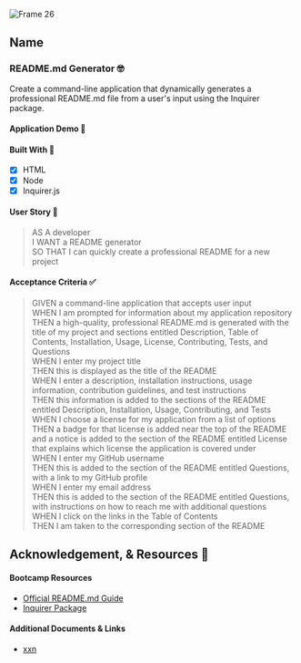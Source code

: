 ![Frame 26](https://user-images.githubusercontent.com/77648727/112773651-9a13af80-8feb-11eb-9b91-7f572d95348f.png)


## Name

### README.md Generator 🤓

Create a command-line application that dynamically generates a professional README.md file from a user's input using the Inquirer package.


#### Application Demo 👀


#### Built With 🧰
- [x] HTML
- [x] Node
- [x] Inquirer.js

#### User Story 📖

> AS A developer       
> I WANT a README generator       
> SO THAT I can quickly create a professional README for a new project       


#### Acceptance Criteria ✅
> GIVEN a command-line application that accepts user input       
> WHEN I am prompted for information about my application repository       
> THEN a high-quality, professional README.md is generated with the title of my project and sections entitled Description, Table of Contents, Installation, Usage, License, Contributing, Tests, and Questions       
> WHEN I enter my project title       
> THEN this is displayed as the title of the README       
> WHEN I enter a description, installation instructions, usage information, contribution guidelines, and test instructions       
> THEN this information is added to the sections of the README entitled Description, Installation, Usage, Contributing, and Tests       
> WHEN I choose a license for my application from a list of options       
> THEN a badge for that license is added near the top of the README and a notice is added to the section of the README entitled License that explains which license the application is covered under       
> WHEN I enter my GitHub username       
> THEN this is added to the section of the README entitled Questions, with a link to my GitHub profile       
> WHEN I enter my email address       
> THEN this is added to the section of the README entitled Questions, with instructions on how to reach me with additional questions       
> WHEN I click on the links in the Table of Contents       
> THEN I am taken to the corresponding section of the README          


## Acknowledgement, & Resources 🤝

#### Bootcamp Resources 
- [Official README.md Guide](https://github.com/coding-boot-camp/potential-enigma/blob/master/readme-guide.md)
- [Inquirer Package](https://www.npmjs.com/package/inquirer)


#### Additional Documents & Links       
- [xxn](xx)


